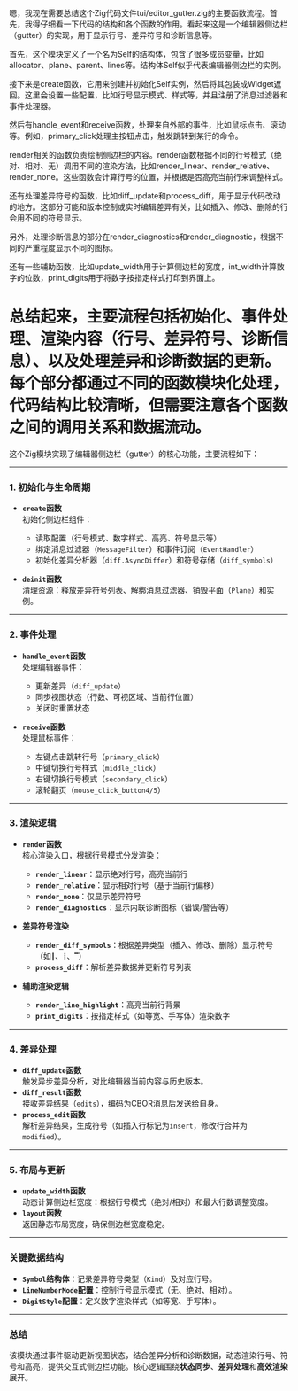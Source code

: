 嗯，我现在需要总结这个Zig代码文件tui/editor_gutter.zig的主要函数流程。首先，我得仔细看一下代码的结构和各个函数的作用。看起来这是一个编辑器侧边栏（gutter）的实现，用于显示行号、差异符号和诊断信息等。

首先，这个模块定义了一个名为Self的结构体，包含了很多成员变量，比如allocator、plane、parent、lines等。结构体Self似乎代表编辑器侧边栏的实例。

接下来是create函数，它用来创建并初始化Self实例，然后将其包装成Widget返回。这里会设置一些配置，比如行号显示模式、样式等，并且注册了消息过滤器和事件处理器。

然后有handle_event和receive函数，处理来自外部的事件，比如鼠标点击、滚动等。例如，primary_click处理主按钮点击，触发跳转到某行的命令。

render相关的函数负责绘制侧边栏的内容。render函数根据不同的行号模式（绝对、相对、无）调用不同的渲染方法，比如render_linear、render_relative、render_none。这些函数会计算行号的位置，并根据是否高亮当前行来调整样式。

还有处理差异符号的函数，比如diff_update和process_diff，用于显示代码改动的地方。这部分可能和版本控制或实时编辑差异有关，比如插入、修改、删除的行会用不同的符号显示。

另外，处理诊断信息的部分在render_diagnostics和render_diagnostic，根据不同的严重程度显示不同的图标。

还有一些辅助函数，比如update_width用于计算侧边栏的宽度，int_width计算数字的位数，print_digits用于将数字按指定样式打印到界面上。

总结起来，主要流程包括初始化、事件处理、渲染内容（行号、差异符号、诊断信息）、以及处理差异和诊断数据的更新。每个部分都通过不同的函数模块化处理，代码结构比较清晰，但需要注意各个函数之间的调用关系和数据流动。
================================================
这个Zig模块实现了编辑器侧边栏（gutter）的核心功能，主要流程如下：

---

### **1. 初始化与生命周期**
- **`create`函数**  
  初始化侧边栏组件：  
  - 读取配置（行号模式、数字样式、高亮、符号显示等）  
  - 绑定消息过滤器（`MessageFilter`）和事件订阅（`EventHandler`）  
  - 初始化差异分析器（`diff.AsyncDiffer`）和符号存储（`diff_symbols`）

- **`deinit`函数**  
  清理资源：释放差异符号列表、解绑消息过滤器、销毁平面（`Plane`）和实例。

---

### **2. 事件处理**
- **`handle_event`函数**  
  处理编辑器事件：  
  - 更新差异（`diff_update`）  
  - 同步视图状态（行数、可视区域、当前行位置）  
  - 关闭时重置状态  

- **`receive`函数**  
  处理鼠标事件：  
  - 左键点击跳转行号（`primary_click`）  
  - 中键切换行号样式（`middle_click`）  
  - 右键切换行号模式（`secondary_click`）  
  - 滚轮翻页（`mouse_click_button4/5`）  

---

### **3. 渲染逻辑**
- **`render`函数**  
  核心渲染入口，根据行号模式分发渲染：  
  - **`render_linear`**：显示绝对行号，高亮当前行  
  - **`render_relative`**：显示相对行号（基于当前行偏移）  
  - **`render_none`**：仅显示差异符号  
  - **`render_diagnostics`**：显示内联诊断图标（错误/警告等）  

- **差异符号渲染**  
  - **`render_diff_symbols`**：根据差异类型（插入、修改、删除）显示符号（如`┃`、`┋`、`▔`）  
  - **`process_diff`**：解析差异数据并更新符号列表  

- **辅助渲染逻辑**  
  - **`render_line_highlight`**：高亮当前行背景  
  - **`print_digits`**：按指定样式（如等宽、手写体）渲染数字  

---

### **4. 差异处理**
- **`diff_update`函数**  
  触发异步差异分析，对比编辑器当前内容与历史版本。  
- **`diff_result`函数**  
  接收差异结果（`edits`），编码为CBOR消息后发送给自身。  
- **`process_edit`函数**  
  解析差异结果，生成符号（如插入行标记为`insert`，修改行合并为`modified`）。

---

### **5. 布局与更新**
- **`update_width`函数**  
  动态计算侧边栏宽度：根据行号模式（绝对/相对）和最大行数调整宽度。  
- **`layout`函数**  
  返回静态布局宽度，确保侧边栏宽度稳定。

---

### **关键数据结构**
- **`Symbol`结构体**：记录差异符号类型（`Kind`）及对应行号。  
- **`LineNumberMode`配置**：控制行号显示模式（无、绝对、相对）。  
- **`DigitStyle`配置**：定义数字渲染样式（如等宽、手写体）。

---

### **总结**
该模块通过事件驱动更新视图状态，结合差异分析和诊断数据，动态渲染行号、符号和高亮，提供交互式侧边栏功能。核心逻辑围绕**状态同步**、**差异处理**和**高效渲染**展开。